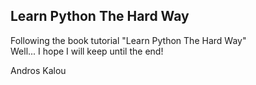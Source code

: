 ## Learn Python The Hard Way

Following the book tutorial "Learn Python The Hard Way"  
Well... I hope I will keep until the end!

Andros Kalou

